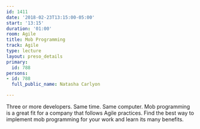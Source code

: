 ```yaml
---
id: 1411
date: '2018-02-23T13:15:00-05:00'
start: '13:15'
duration: '01:00'
room: Agile
title: Mob Programming
track: Agile
type: lecture
layout: preso_details
primary:
  id: 788
persons:
- id: 788
  full_public_name: Natasha Carlyon

---
```

Three or more developers. Same time. Same computer. Mob programming is a great fit for a company that follows Agile practices. Find the best way to implement mob programming for your work and learn its many benefits.